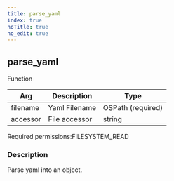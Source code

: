 ```yaml
---
title: parse_yaml
index: true
noTitle: true
no_edit: true
---
```




<div class="vql_item"></div>


## parse_yaml
<span class='vql_type label label-warning pull-right page-header'>Function</span>



<div class="vqlargs"></div>

Arg | Description | Type
----|-------------|-----
filename|Yaml Filename|OSPath (required)
accessor|File accessor|string

<span class="permission_list vql_type">Required permissions:</span><span class="permission_list linkcolour label label-important">FILESYSTEM_READ</span>

### Description

Parse yaml into an object.

